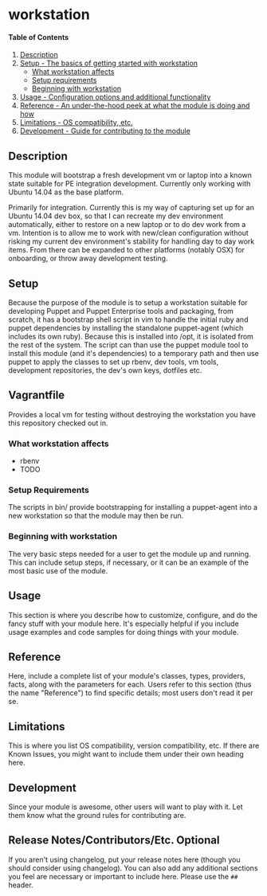 # workstation

#### Table of Contents

1. [Description](#description)
1. [Setup - The basics of getting started with workstation](#setup)
    * [What workstation affects](#what-workstation-affects)
    * [Setup requirements](#setup-requirements)
    * [Beginning with workstation](#beginning-with-workstation)
1. [Usage - Configuration options and additional functionality](#usage)
1. [Reference - An under-the-hood peek at what the module is doing and how](#reference)
1. [Limitations - OS compatibility, etc.](#limitations)
1. [Development - Guide for contributing to the module](#development)

## Description

This module will bootstrap a fresh development vm or laptop into a known state
suitable for PE integration development.  Currently only working with Ubuntu
14.04 as the base platform.

Primarily for integration.  Currently this is my way of capturing set up for an
Ubuntu 14.04 dev box, so that I can recreate my dev environment automatically,
either to restore on a new laptop or to do dev work from a vm.  Intention is to
allow me to work with new/clean configuration without risking my current dev
environment's stability for handling day to day work items.  From there can be
expanded to other platforms (notably OSX) for onboarding, or throw away
development testing.

## Setup

Because the purpose of the module is to setup a workstation suitable for
developing Puppet and Puppet Enterprise tools and packaging, from scratch, it
has a bootstrap shell script in vim to handle the initial ruby and puppet
dependencies by installing the standalone puppet-agent (which includes its own
ruby).  Because this is installed into /opt, it is isolated from the rest of
the system.  The script can than use the puppet module tool to install this
module (and it's dependencies) to a temporary path and then use puppet to apply
the classes to set up rbenv, dev tools, vm tools, development repositories, the
dev's own keys, dotfiles etc.

## Vagrantfile

Provides a local vm for testing without destroying the workstation you have
this repository checked out in.

### What workstation affects

* rbenv
* TODO

### Setup Requirements 

The scripts in bin/ provide bootstrapping for installing a puppet-agent into a
new workstation so that the module may then be run.

### Beginning with workstation

The very basic steps needed for a user to get the module up and running. This
can include setup steps, if necessary, or it can be an example of the most
basic use of the module.

## Usage

This section is where you describe how to customize, configure, and do the
fancy stuff with your module here. It's especially helpful if you include usage
examples and code samples for doing things with your module.

## Reference

Here, include a complete list of your module's classes, types, providers,
facts, along with the parameters for each. Users refer to this section (thus
the name "Reference") to find specific details; most users don't read it per
se.

## Limitations

This is where you list OS compatibility, version compatibility, etc. If there
are Known Issues, you might want to include them under their own heading here.

## Development

Since your module is awesome, other users will want to play with it. Let them
know what the ground rules for contributing are.

## Release Notes/Contributors/Etc. **Optional**

If you aren't using changelog, put your release notes here (though you should
consider using changelog). You can also add any additional sections you feel
are necessary or important to include here. Please use the `## ` header.
